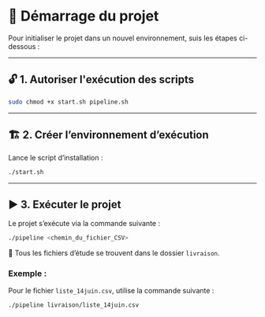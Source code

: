 # 🚀 Démarrage du projet

Pour initialiser le projet dans un nouvel environnement, suis les étapes ci-dessous :

---

## 🔓 1. Autoriser l'exécution des scripts

```bash
sudo chmod +x start.sh pipeline.sh
```

---

## 🏗️ 2. Créer l’environnement d’exécution

Lance le script d’installation :

```bash
./start.sh
```

---

## ▶️ 3. Exécuter le projet

Le projet s’exécute via la commande suivante :

```bash
./pipeline <chemin_du_fichier_CSV>
```

📁 Tous les fichiers d’étude se trouvent dans le dossier `livraison`.

### Exemple :

Pour le fichier `liste_14juin.csv`, utilise la commande suivante :

```bash
./pipeline livraison/liste_14juin.csv
```
